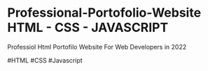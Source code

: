 # Professional-Portofolio-Website HTML - CSS - JAVASCRIPT

Professiol Html Portofilo Website For Web Developers in 2022

#HTML
#CSS
#Javascript 
#
